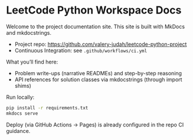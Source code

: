 # LeetCode Python Workspace Docs

Welcome to the project documentation site. This site is built with MkDocs and mkdocstrings.

- Project repo: https://github.com/valery-judah/leetcode-python-project
- Continuous Integration: see `.github/workflows/ci.yml`

What you’ll find here:

- Problem write-ups (narrative READMEs) and step-by-step reasoning
- API references for solution classes via mkdocstrings (through import shims)

Run locally:

```bash
pip install -r requirements.txt
mkdocs serve
```

Deploy (via GitHub Actions → Pages) is already configured in the repo CI guidance.
